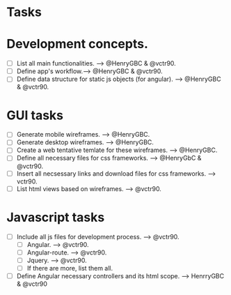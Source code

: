 Tasks
=====

# Development concepts.
- [ ] List all main functionalities. --> @HenryGBC & @vctr90.
- [ ] Define app's workflow.--> @HenryGBC & @vctr90.
- [ ] Define data structure for static js objects (for angular). --> @HenryGBC & @vctr90.

# GUI tasks
- [ ] Generate mobile wireframes. --> @HenryGBC.
- [ ] Generate desktop wireframes. --> @HenryGBC.
- [ ] Create a web tentative temlate for these wireframes. --> @HenryGBC.
- [ ] Define all necessary files for css frameworks. --> @HenryGbC & @vctr90.
- [ ] Insert all necsessary links and download files for css frameworks. --> vctr90.
- [ ] List html views based on wireframes. --> @vctr90.

# Javascript tasks
- [ ] Include all js files for development process. --> @vctr90.
	- [ ] Angular.	--> @vctr90.
	- [ ] Angular-route. --> @vctr90.
	- [ ] Jquery. --> @vctr90.
	- [ ] If there are more, list them all. 
- [ ] Define Angular necessary controllers and its html scope. --> HenrryGBC & @vctr90
